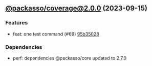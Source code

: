 ## [@packasso/coverage@2.0.0](https://github.com/qiwi/packasso/compare/undefined...2023.9.15-packasso.coverage.2.0.0-f0) (2023-09-15)

### Features
* feat: one test command (#69) [95b35028](https://github.com/qiwi/packasso/commit/95b350282d6e46e352cd19d6e3f545a5ba031ec0)

### Dependencies
* perf: dependencies @packasso/core updated to 2.7.0


